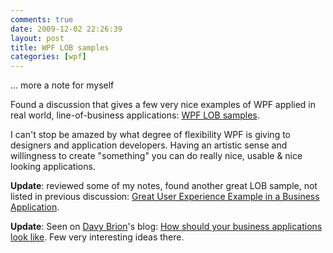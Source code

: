 ```yaml
---
comments: true
date: 2009-12-02 22:26:39
layout: post
title: WPF LOB samples
categories: [wpf]
---
```


... more a note for myself

Found a discussion that gives a few very nice examples of WPF applied in real world, line-of-business applications: [WPF LOB samples](http://groups.google.com/group/wpf-disciples/browse_thread/thread/194800c0415afcba/034ce451669f0a7f). 

I can't stop be amazed by what degree of flexibility WPF is giving to designers and application developers. Having an artistic sense and willingness to create "something" you can do really nice, usable & nice looking applications.

**Update**: reviewed some of my notes, found another great LOB sample, not listed in previous discussion: [Great User Experience Example in a Business Application](http://blogs.msdn.com/brada/archive/2008/07/07/great-user-experience-example-in-a-business-application.aspx). 

**Update**: Seen on [Davy Brion](http://davybrion.com/blog/)'s blog: [How should your business applications look like](http://www.itemsolutions.com/products/products2/interfaces). Few very interesting ideas there. 
